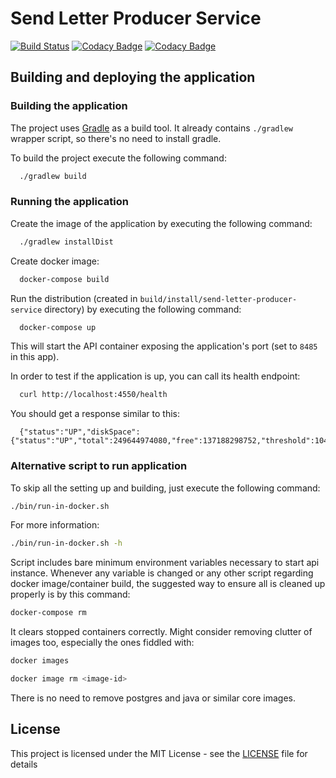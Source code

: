 # Send Letter Producer Service

[![Build Status](https://travis-ci.org/hmcts/send-letter-producer-service.svg?branch=master)](https://travis-ci.org/hmcts/send-letter-producer-service)
[![Codacy Badge](https://api.codacy.com/project/badge/Grade/2f78908ffd7f404da2c7d3c855809ac0)](https://www.codacy.com/app/HMCTS/send-letter-producer-service)
[![Codacy Badge](https://api.codacy.com/project/badge/Coverage/2f78908ffd7f404da2c7d3c855809ac0)](https://www.codacy.com/app/HMCTS/send-letter-producer-service)

## Building and deploying the application

### Building the application

The project uses [Gradle](https://gradle.org) as a build tool. It already contains
`./gradlew` wrapper script, so there's no need to install gradle.

To build the project execute the following command:

```bash
  ./gradlew build
```

### Running the application

Create the image of the application by executing the following command:

```bash
  ./gradlew installDist
```

Create docker image:

```bash
  docker-compose build
```

Run the distribution (created in `build/install/send-letter-producer-service` directory)
by executing the following command:

```bash
  docker-compose up
```

This will start the API container exposing the application's port
(set to `8485` in this app).

In order to test if the application is up, you can call its health endpoint:

```bash
  curl http://localhost:4550/health
```

You should get a response similar to this:

```
  {"status":"UP","diskSpace":{"status":"UP","total":249644974080,"free":137188298752,"threshold":10485760}}
```

### Alternative script to run application

To skip all the setting up and building, just execute the following command:

```bash
./bin/run-in-docker.sh
```

For more information:

```bash
./bin/run-in-docker.sh -h
```

Script includes bare minimum environment variables necessary to start api instance. Whenever any variable is changed or any other script regarding docker image/container build, the suggested way to ensure all is cleaned up properly is by this command:

```bash
docker-compose rm
```

It clears stopped containers correctly. Might consider removing clutter of images too, especially the ones fiddled with:

```bash
docker images

docker image rm <image-id>
```

There is no need to remove postgres and java or similar core images.

## License

This project is licensed under the MIT License - see the [LICENSE](LICENSE) file for details
